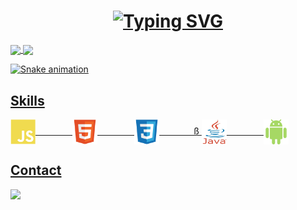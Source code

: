 <h1 align="center">
 <a href="https://git.io/typing-svg"><img src="https://readme-typing-svg.herokuapp.com?font=Fira+Code&size=30&pause=1000&color=4C9D14&center=true&vCenter=true&multiline=true&random=false&width=435&height=90&lines=Hello%2C+There!;I+am+Eren" alt="Typing SVG" /></a>
</h1>


 <div>
  <a href="https://github.com/eagrundy">
   <img align="center" height="170" src="https://github-readme-stats.vercel.app/api/top-langs/?username=eren0049&layout=compact&langs_count=16&theme=dracula"/>
  <img align="center" src="https://github-readme-stats.vercel.app/api?username=eren0049&show_icons=true&theme=dracula&include_all_commits=true&count_private=true&hide=issues"/>

  ![Snake animation](https://github.com/eagrundy/eagrundy/blob/output/github-contribution-grid-snake.svg)
</div>
 
 ## Skills
  <img height="40" align="center" alt="Erica-Js" height="30" width="40" src="https://raw.githubusercontent.com/devicons/devicon/master/icons/javascript/javascript-plain.svg">
 &nbsp;&nbsp;&nbsp;&nbsp;&nbsp;&nbsp;&nbsp;&nbsp;&nbsp;&nbsp;&nbsp;&nbsp;&nbsp;
  <img height="40" align="center" alt="Erica-HTML" height="30" width="40" src="https://raw.githubusercontent.com/devicons/devicon/master/icons/html5/html5-original.svg">
 &nbsp;&nbsp;&nbsp;&nbsp;&nbsp;&nbsp;&nbsp;&nbsp;&nbsp;&nbsp;&nbsp;&nbsp;&nbsp;
  <img height="40" align="center" alt="Erica-CSS" height="30" width="40" src="https://raw.githubusercontent.com/devicons/devicon/master/icons/css3/css3-original.svg">
   &nbsp;&nbsp;&nbsp;&nbsp;&nbsp;&nbsp;&nbsp;&nbsp;&nbsp;&nbsp;&nbsp;&nbsp;&nbsp;ß
  <img height="40" align="center" alt="Erica-Redux" height="30" width="40" src="images/java.jpg">
   &nbsp;&nbsp;&nbsp;&nbsp;&nbsp;&nbsp;&nbsp;&nbsp;&nbsp;&nbsp;&nbsp;&nbsp;&nbsp;
  <img height="40" align="center" alt="Erica-Redux" height="30" width="40" src="images/android.svg">
 
</div>
  
</br>

## Contact 
<div> 
  <a href="https://www.linkedin.com/in/eren-baysal-7957ba226/" target="_blank"><img src="https://img.shields.io/badge/-LinkedIn-%230077B5?style=for-the-badge&logo=linkedin&logoColor=white" target="_blank"></a> 
 </br>
</br>
 
  
 
</div>

<!-- <img align="right" height="180em" alt="Erica-yoda" src="https://media.giphy.com/media/l44Qqz6gO6JiVV3pu/giphy.gif"> -->
